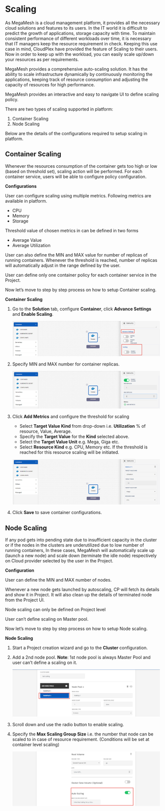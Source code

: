 # Scaling

As MegaMesh is a cloud management platform, it provides all the necessary cloud solutions and features to its users. In the IT world it is difficult to predict the growth of applications, storage capacity with time. To maintain consistent performance of different workloads over time, it is necessary that IT managers keep the resource requirement in check. Keeping this use case in mind, CloudPlex have provided the feature of Scaling to their users. Now in order to keep up with the workload, you can easily scale up/down your resources as per requirements.

MegaMesh provides a comprehensive auto-scaling solution. It has the ability to scale infrastructure dynamically by continuously monitoring the applications, keeping track of resource consumption and adjusting the capacity of resources for high performance. 

MegaMesh provides an interactive and easy to navigate UI to define scaling policy. 

There are two types of scaling supported in platform:

1. Container Scaling
2. Node Scaling

Below are the details of the configurations required to setup scaling in platform.

## Container Scaling

Whenever the resources consumption of the container gets too high or low (based on threshold set), scaling action will be performed. For each container service, users will be able to configure policy configuration. 

**Configurations**

User can configure scaling using multiple metrics. Following metrics are available in platform.

- CPU
- Memory 
- Storage

Threshold value of chosen metrics in can be defined in two forms

- Average Value
- Average Utilization

User can also define the MIN and MAX value for number of replicas of running containers. Whenever the threshold is reached, number of replicas will automatically adjust in the range defined by the user.

User can define only one container policy for each container service in the Project.

Now let’s move to step by step process on how to setup Container scaling.

**Container Scaling**

1. Go to the **Solution** tab, configure **Container**, click **Advance Settings** and **Enable Scaling**.

   ![3](imgs/3.jpg)

2. Specify MIN and MAX number for container replicas. 

   ![4](imgs/4.jpg)

3. Click **Add Metrics** and configure the threshold for scaling

   - Select **Target Value Kind** from drop-down i.e. **Utilization** % of resource, Value, Average. 
   - Specify the **Target Value** for the **Kind** selected above.
   - Select the **Target Value Unit** e.g. Mega, Giga etc. 
   - Select **Resource Kind** e.g. CPU, Memory etc. If the threshold is reached for this resource scaling will be initiated. 

   ![5](imgs/5.jpg)

4. Click **Save** to save container configurations.

## Node Scaling

If any pod gets into pending state due to insufficient capacity in the cluster or if the nodes in the clusters are underutilized due to low number of running containers, In these cases, MegaMesh will automatically scale up (launch a new node) and scale down (terminate the idle node) respectively on Cloud provider selected by the user in the Project.

**Configuration** 

User can define the MIN and MAX number of nodes.

Whenever a new node gets launched by autoscaling, CP will fetch its details and show it in Project. It will also clean up the details of terminated node from the Project UI.

Node scaling can only be defined on Project level

User can’t define scaling on Master pool.

Now let’s move to step by step process on how to setup Node scaling.

**Node Scaling**

1. Start a Project creation wizard and go to the **Cluster** configuration.

2. Add a 2nd node pool.
   **Note**: 1st node pool is always Master Pool and user can’t define a scaling on it.

   ![1](imgs/1.jpg)

3. Scroll down and use the radio button to enable scaling.

4. Specify the **Max Scaling Group Size** i.e. the number that node can be scaled to in case of resource requirement. (Conditions will be set at container level scaling)

   ![2](imgs/2.jpg)